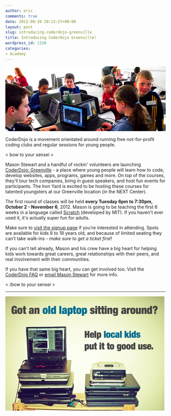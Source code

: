 ```yaml
---
author: eric
comments: true
date: 2012-09-26 20:13:27+00:00
layout: post
slug: introducing-coderdojo-greenville
title: Introducing CoderDojo Greenville!
wordpress_id: 1130
categories:
- Academy
---
```


<img src="/images/blog/2012/09/2012-9-26-introducing-coderdojo-greenville.jpg" style="border-radius: 3px;">

CoderDojo is a movement orientated around running free not-for-profit coding clubs and regular sessions for young people.

<!-- more -->

< bow to your sensei >

Mason Stewart and a handful of rockin' volunteers are launching [CoderDojo: Greenville](http://coderdojogreenville.com) - a place where young people will learn how to code, develop websites, apps, programs, games and more. On top of the courses, they'll tour tech companies, bring in guest speakers, and host fun events for participants. The Iron Yard is excited to be hosting these courses for talented youngsters at our Greenville location (in the NEXT Center). 

The first round of classes will be held **every Tuesday 6pm to 7:30pm, October 2 - November 6**, 2012. Mason is going to be teaching the first 6 weeks in a language called [Scratch](http://scratch.mit.edu/) (developed by MIT). If you haven't ever used it, it's actually super fun for adults.

Make sure to [visit the signup page](http://coderdojogreenville.com/signup) if you’re interested in attending. Spots are available for kids 8 to 18 years old, and because of limited seating they can’t take walk-ins - _make sure to get a ticket first_!

If you can't tell already, Mason and his crew have a big heart for helping kids work towards great careers, great relationships with their peers, and real involvement with their communities. 

If you have that same big heart, you can get involved too. Visit the [CoderDojo FAQ](http://coderdojogreenville.com/volunteer) or [email Mason Stewart](mailto:mason@coderdojogreenville.com?Subject=I'm%20interested%20in%20CoderDojo%20Greenville!) for more info.

< /bow to your sensei >

* * *

<img src="/images/blog/2012/09/tumblr_m9bs74IeSK1rehw0go1_1280-e1348678873438.jpg" style="border-radius: 3px;">
